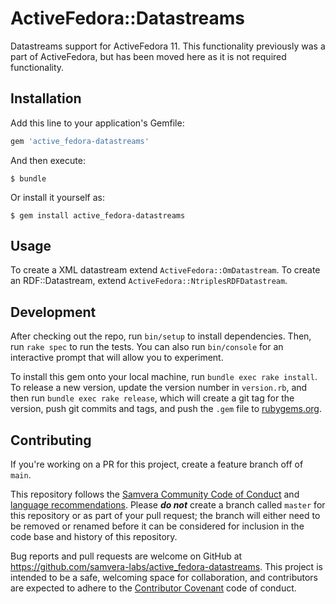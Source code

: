 # ActiveFedora::Datastreams

Datastreams support for ActiveFedora 11. This functionality previously was a part of ActiveFedora, but has been moved here as it is not required functionality.

## Installation

Add this line to your application's Gemfile:

```ruby
gem 'active_fedora-datastreams'
```

And then execute:

    $ bundle

Or install it yourself as:

    $ gem install active_fedora-datastreams

## Usage

To create a XML datastream extend `ActiveFedora::OmDatastream`. To create an RDF::Datastream, extend `ActiveFedora::NtriplesRDFDatastream`.

## Development

After checking out the repo, run `bin/setup` to install dependencies. Then, run `rake spec` to run the tests. You can also run `bin/console` for an interactive prompt that will allow you to experiment.

To install this gem onto your local machine, run `bundle exec rake install`. To release a new version, update the version number in `version.rb`, and then run `bundle exec rake release`, which will create a git tag for the version, push git commits and tags, and push the `.gem` file to [rubygems.org](https://rubygems.org).

## Contributing

If you're working on a PR for this project, create a feature branch off of `main`.

This repository follows the [Samvera Community Code of Conduct](https://samvera.atlassian.net/wiki/spaces/samvera/pages/405212316/Code+of+Conduct) and [language recommendations](https://github.com/samvera/maintenance/blob/main/templates/CONTRIBUTING.md#language).  Please ***do not*** create a branch called `master` for this repository or as part of your pull request; the branch will either need to be removed or renamed before it can be considered for inclusion in the code base and history of this repository.

Bug reports and pull requests are welcome on GitHub at https://github.com/samvera-labs/active_fedora-datastreams. This project is intended to be a safe, welcoming space for collaboration, and contributors are expected to adhere to the [Contributor Covenant](http://contributor-covenant.org) code of conduct.
